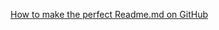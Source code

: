 [How to make the perfect Readme.md on GitHub](https://medium.com/swlh/how-to-make-the-perfect-readme-md-on-github-92ed5771c061)

